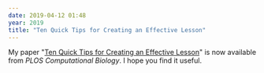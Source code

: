 ```yaml
---
date: 2019-04-12 01:48
year: 2019
title: "Ten Quick Tips for Creating an Effective Lesson"
---
```


My paper "[Ten Quick Tips for Creating an Effective Lesson](https://journals.plos.org/ploscompbiol/article?id=10.1371/journal.pcbi.1006915)"
is now available from *PLOS Computational Biology*.
I hope you find it useful.

